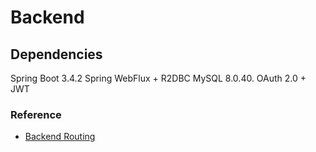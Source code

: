 # Backend

## Dependencies
Spring Boot 3.4.2
Spring WebFlux + R2DBC
MySQL 8.0.40.
OAuth 2.0 + JWT



### Reference
- [Backend Routing](https://github.com/springdoc/springdoc-openapi-demos/tree/master/demo-spring-boot-3-webflux-functional/src/main/java/org/springdoc/demo/app4)